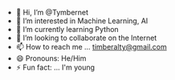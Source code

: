 - 👋 Hi, I’m @Tymbernet
- 👀 I’m interested in Machine Learning, AI
- 🌱 I’m currently learning Python
- 💞️ I’m looking to collaborate on the Internet
- 📫 How to reach me ... timberalty@gmail.com
- 😄 Pronouns: He/Him
- ⚡ Fun fact: ... I'm young

<!---
Tymbernet/Tymbernet is a ✨ special ✨ repository because its `README.md` (this file) appears on your GitHub profile.
You can click the Preview link to take a look at your changes.
--->
